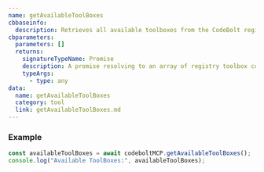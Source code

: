 ```yaml
---
name: getAvailableToolBoxes
cbbaseinfo:
  description: Retrieves all available toolboxes from the CodeBolt registry.
cbparameters:
  parameters: []
  returns:
    signatureTypeName: Promise
    description: A promise resolving to an array of registry toolbox configurations
    typeArgs:
      - type: any
data:
  name: getAvailableToolBoxes
  category: tool
  link: getAvailableToolBoxes.md
---
```

<CBBaseInfo/>
<CBParameters/>

### Example
```js
const availableToolBoxes = await codeboltMCP.getAvailableToolBoxes();
console.log("Available ToolBoxes:", availableToolBoxes);